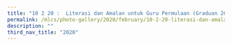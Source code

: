 ```yaml
---
title: "10 2 20 :  Literasi dan Amalan untuk Guru Permulaan (Graduan 2019)"
permalink: /mlcs/photo-gallery/2020/february/10-2-20-literasi-dan-amalan-untuk-guru-permulaan-graduan-2019/
description: ""
third_nav_title: "2020"
---
```

